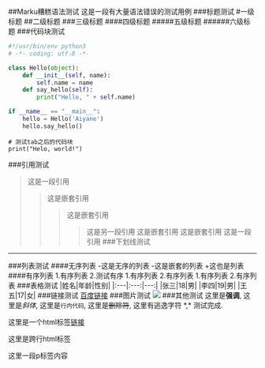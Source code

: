##Marku糟糕语法测试
这是一段有大量语法错误的测试用例
###标题测试
#一级标题
##二级标题
###三级标题
####四级标题
#####五级标题
######六级标题
###代码块测试
```py
#!/usr/bin/env python3
# -*- coding: utf-8 -*-

class Hello(object):
	def __init__(self, name):
    	self.name = name
    def say_hello(self):
    	print("Hello, " + self.name)

if __name__ == "__main__":
	hello = Hello('Aiyane')
    hello.say_hello()
```
    # 测试tab之后的代码块
    print("Helo, world!")
###引用测试
>这是一段引用
 >>这是嵌套引用
  >>>这是嵌套引用
   >>>>这是另一段引用
>>>这是嵌套引用
  >>这是嵌套引用
>这是一段引用
###下划线测试
---
###列表测试
####无序列表
-这是无序的列表
    -这是嵌套的列表
        +这也是列表
####有序列表
1.有序列表
2.测试有序
    1.有序列表
    2.有序列表
        1.有序列表
        2.有序列表
###表格测试
|姓名|年龄|性别|
|:---|:---:|---:|
|张三|18|男|
|李四|19|男|
|王五|17|女|
###链接测试
[百度链接](https://www.baidu.com "百度")
###图片测试
![](https://www.baidu.com/img/baidu_jgylogo3.gif)
###其他测试
这里是**强调**, 这里是*斜体*, 这里是`行内代码`, 这里是~~删除符~~, 这里有逃逸字符 \*,\* 测试完成.

这里是一个html标签<a href="https://github.com/qq2310091880/marku">链接</a>

这里是跨行html标签

<p class="my_p">
这里一段p标签内容
</p>
